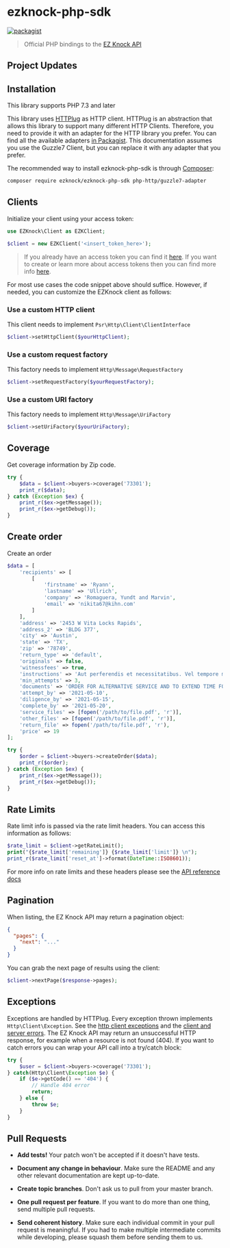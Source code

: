 # ezknock-php-sdk

[![packagist](https://img.shields.io/packagist/v/ezknock/ezknock-php-sdk)](https://packagist.org/packages/ezknock/ezknock-php-sdk)

> Official PHP bindings to the [EZ Knock API](https://api.ezknockmarketplace.com/docs)

## Project Updates

## Installation

This library supports PHP 7.3 and later

This library uses [HTTPlug](https://github.com/php-http/httplug) as HTTP client. HTTPlug is an abstraction that allows this library to support many different HTTP Clients. Therefore, you need to provide it with an adapter for the HTTP library you prefer. You can find all the available adapters [in Packagist](https://packagist.org/providers/php-http/client-implementation). This documentation assumes you use the Guzzle7 Client, but you can replace it with any adapter that you prefer.

The recommended way to install ezknock-php-sdk is through [Composer](https://getcomposer.org):

```sh
composer require ezknock/ezknock-php-sdk php-http/guzzle7-adapter
```

## Clients

Initialize your client using your access token:

```php
use EZKnock\Client as EZKClient;

$client = new EZKClient('<insert_token_here>');
```

> If you already have an access token you can find it [here](https://developers.ezknockmarketplace.com/apps). If you want to create or learn more about access tokens then you can find more info [here](https://developers.ezknockmarketplace.com/docs#section-access-tokens).

For most use cases the code snippet above should suffice. However, if needed, you can customize the EZKnock client as follows:

### Use a custom HTTP client

This client needs to implement `Psr\Http\Client\ClientInterface`

```php
$client->setHttpClient($yourHttpClient);
```

### Use a custom request factory

This factory needs to implement `Http\Message\RequestFactory`

```php
$client->setRequestFactory($yourRequestFactory);
```

### Use a custom URI factory

This factory needs to implement `Http\Message\UriFactory`

```php
$client->setUriFactory($yourUriFactory); 
```

## Coverage

Get coverage information by Zip code.

```php
try {
    $data = $client->buyers->coverage('73301');
    print_r($data);
} catch (Exception $ex) {
    print_r($ex->getMessage());
    print_r($ex->getDebug());
}
```

## Create order

Create an order

```php
$data = [
    'recipients' => [
        [
            'firstname' => 'Ryann',
            'lastname' => 'Ullrich',
            'company' => 'Romaguera, Yundt and Marvin',
            'email' => 'nikita67@kihn.com'
        ]
    ],
    'address' => '2453 W Vita Locks Rapids',
    'address_2' => 'BLDG 377',
    'city' => 'Austin',
    'state' => 'TX',
    'zip' => '78749',
    'return_type' => 'default',
    'originals' => false,
    'witnessfees' => true,
    'instructions' => 'Aut perferendis et necessitatibus. Vel tempore molestiae ut nihil dolore. Rem dolor sed nulla cupiditate.',
    'min_attempts' => 3,
    'documents' => 'ORDER FOR ALTERNATIVE SERVICE AND TO EXTEND TIME FOR SERVICE OF PROCESS; SUMMONS; COMPLAINT; EXHIBIT; NOTICE TO DEFENDANT',
    'attempt_by' => '2021-05-10',
    'diligence_by' => '2021-05-15',
    'complete_by' => '2021-05-20',
    'service_files' => [fopen('/path/to/file.pdf', 'r')],
    'other_files' => [fopen('/path/to/file.pdf', 'r')],
    'return_file' => fopen('/path/to/file.pdf', 'r'),
    'price' => 19
];

try {
    $order = $client->buyers->createOrder($data);
    print_r($order);
} catch (Exception $ex) {
    print_r($ex->getMessage());
    print_r($ex->getDebug());
}
```

## Rate Limits

Rate limit info is passed via the rate limit headers.
You can access this information as follows:

```php
$rate_limit = $client->getRateLimit();
print("{$rate_limit['remaining']} {$rate_limit['limit']} \n");
print_r($rate_limit['reset_at']->format(DateTime::ISO8601));
```

For more info on rate limits and these headers please see the [API reference docs](https://developers.ezknockmarketplace.com/docs#rate-limiting)

## Pagination

When listing, the EZ Knock API may return a pagination object:

```json
{
  "pages": {
    "next": "..."
  }
}
```

You can grab the next page of results using the client:

```php
$client->nextPage($response->pages);
```

## Exceptions

Exceptions are handled by HTTPlug. Every exception thrown implements `Http\Client\Exception`. See the [http client exceptions](http://docs.php-http.org/en/latest/httplug/exceptions.html) and the [client and server errors](http://docs.php-http.org/en/latest/plugins/error.html).
The EZ Knock API may return an unsuccessful HTTP response, for example when a resource is not found (404).
If you want to catch errors you can wrap your API call into a try/catch block:

```php
try {
    $user = $client->buyers->coverage('73301');
} catch(Http\Client\Exception $e) {
    if ($e->getCode() == '404') {
        // Handle 404 error
        return;
    } else {
        throw $e;
    }
}
```

## Pull Requests

- **Add tests!** Your patch won't be accepted if it doesn't have tests.

- **Document any change in behaviour**. Make sure the README and any other
  relevant documentation are kept up-to-date.

- **Create topic branches**. Don't ask us to pull from your master branch.

- **One pull request per feature**. If you want to do more than one thing, send
  multiple pull requests.

- **Send coherent history**. Make sure each individual commit in your pull
  request is meaningful. If you had to make multiple intermediate commits while
  developing, please squash them before sending them to us.
